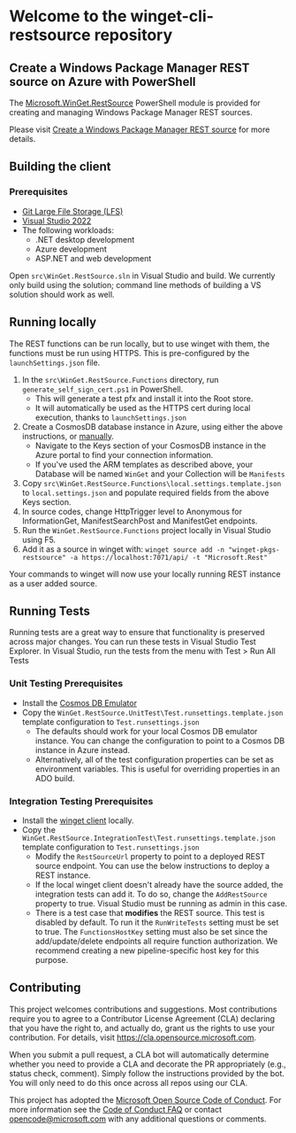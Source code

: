 # Welcome to the winget-cli-restsource repository

## Create a Windows Package Manager REST source on Azure with PowerShell

The [Microsoft.WinGet.RestSource](https://www.powershellgallery.com/packages/Microsoft.WinGet.RestSource) PowerShell module is provided for creating and managing Windows Package Manager REST sources.

Please visit [Create a Windows Package Manager REST source](/Tools/PowershellModule/doc/WingetRestSource.md) for more details.

## Building the client

### Prerequisites

* [Git Large File Storage (LFS)](https://git-lfs.github.com/)
* [Visual Studio 2022](https://visualstudio.microsoft.com/downloads/)
* The following workloads:
   * .NET desktop development
   * Azure development
   * ASP<area>.NET and web development

Open `src\WinGet.RestSource.sln` in Visual Studio and build. We currently only build using the solution; command line methods of building a VS solution should work as well.

## Running locally

The REST functions can be run locally, but to use winget with them, the functions must be run using HTTPS. This is pre-configured by the `launchSettings.json` file.

1. In the `src\WinGet.RestSource.Functions` directory, run `generate_self_sign_cert.ps1` in PowerShell.
   * This will generate a test pfx and install it into the Root store.
   * It will automatically be used as the HTTPS cert during local execution, thanks to `launchSettings.json`
2. Create a CosmosDB database instance in Azure, using either the above instructions, or [manually](https://docs.microsoft.com/azure/cosmos-db/sql/create-cosmosdb-resources-portal).
   * Navigate to the Keys section of your CosmosDB instance in the Azure portal to find your connection information.
   * If you've used the ARM templates as described above, your Database will be named `WinGet` and your Collection will be `Manifests`
3. Copy `src\WinGet.RestSource.Functions\local.settings.template.json` to `local.settings.json` and populate required fields from the above Keys section.
4. In source codes, change HttpTrigger level to Anonymous for InformationGet, ManifestSearchPost and ManifestGet endpoints.
5. Run the `WinGet.RestSource.Functions` project locally in Visual Studio using F5.
6. Add it as a source in winget with: `winget source add -n "winget-pkgs-restsource" -a https://localhost:7071/api/ -t "Microsoft.Rest"`

Your commands to winget will now use your locally running REST instance as a user added source.

## Running Tests

Running tests are a great way to ensure that functionality is preserved across major changes. You can run these tests in Visual Studio Test Explorer. In Visual Studio, run the tests from the menu with Test > Run All Tests

### Unit Testing Prerequisites

* Install the [Cosmos DB Emulator](https://docs.microsoft.com/azure/cosmos-db/local-emulator?tabs=ssl-netstd21)
* Copy the `WinGet.RestSource.UnitTest\Test.runsettings.template.json` template configuration to `Test.runsettings.json`
  * The defaults should work for your local Cosmos DB emulator instance. You can change the configuration to point to a Cosmos DB instance in Azure instead.
  * Alternatively, all of the test configuration properties can be set as environment variables. This is useful for overriding properties in an ADO build.

### Integration Testing Prerequisites

* Install the [winget client](https://github.com/microsoft/winget-cli) locally.
* Copy the `WinGet.RestSource.IntegrationTest\Test.runsettings.template.json` template configuration to `Test.runsettings.json`
  * Modify the `RestSourceUrl` property to point to a deployed REST source endpoint. You can use the below instructions to deploy a REST instance.
  * If the local winget client doesn't already have the source added, the integration tests can add it. To do so, change the `AddRestSource` property to true. Visual Studio must be running as admin in this case.
  * There is a test case that **modifies** the REST source. This test is disabled by default. To run it the `RunWriteTests` setting must be set to true. The `FunctionsHostKey` setting must also be set since the add/update/delete endpoints all require function authorization. We recommend creating a new pipeline-specific host key for this purpose.

## Contributing

This project welcomes contributions and suggestions.  Most contributions require you to agree to a
Contributor License Agreement (CLA) declaring that you have the right to, and actually do, grant us
the rights to use your contribution. For details, visit https://cla.opensource.microsoft.com.

When you submit a pull request, a CLA bot will automatically determine whether you need to provide
a CLA and decorate the PR appropriately (e.g., status check, comment). Simply follow the instructions
provided by the bot. You will only need to do this once across all repos using our CLA.

This project has adopted the [Microsoft Open Source Code of Conduct](https://opensource.microsoft.com/codeofconduct/).
For more information see the [Code of Conduct FAQ](https://opensource.microsoft.com/codeofconduct/faq/) or
contact [opencode@microsoft.com](mailto:opencode@microsoft.com) with any additional questions or comments.

